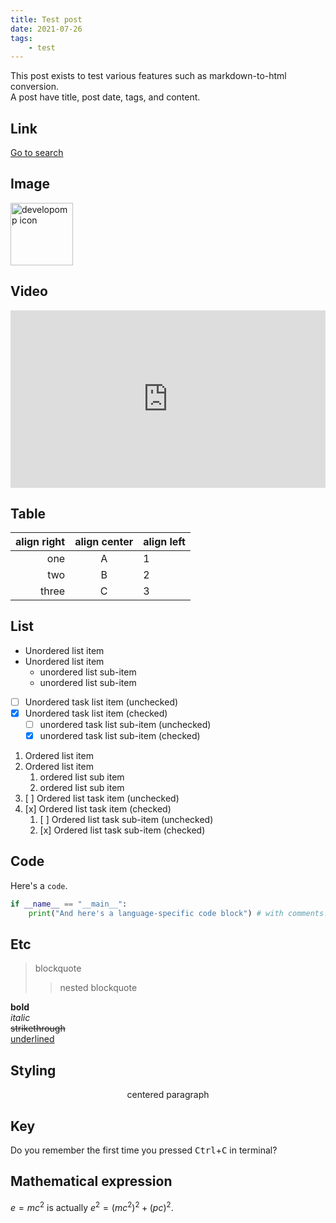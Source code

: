 ```yaml
---
title: Test post
date: 2021-07-26
tags:
    - test
---
```


<!-- comment -->

This post exists to test various features such as markdown-to-html conversion.<br />
A post have title, post date, tags, and content.

## Link

<a href="/search">Go to search</a>

## Image

<img src="/icon/icon.svg" alt="developomp icon" width="100">

## Video

<div style="padding: 56.25% 0px 0px; position: relative;"><iframe src="https://www.youtube.com/embed/0jQRrChzdDQ?cc_load_policy=1&iv_load_policy=3&rel=0" frameborder="0" allow="accelerometer; autoplay; encrypted-media; gyroscope; picture-in-picture" allowfullscreen scrolling="no"  style="position: absolute; top: 0px; left: 0px; width: 100%; height: 100%;"></iframe></div>

## Table

| align right | align center | align left |
| ----------: | :----------: | :--------- |
|         one |      A       | 1          |
|         two |      B       | 2          |
|       three |      C       | 3          |

## List

-   Unordered list item
-   Unordered list item
    -   unordered list sub-item
    -   unordered list sub-item
-   [ ] Unordered task list item (unchecked)
-   [x] Unordered task list item (checked)
    -   [ ] unordered task list sub-item (unchecked)
    -   [x] unordered task list sub-item (checked)

1. Ordered list item
2. Ordered list item
    1. ordered list sub item
    2. ordered list sub item
3. [ ] Ordered list task item (unchecked)
4. [x] Ordered list task item (checked)
    1. [ ] Ordered list task sub-item (unchecked)
    2. [x] Ordered list task sub-item (checked)

## Code

Here's a `code`.

```python
if __name__ == "__main__":
	print("And here's a language-specific code block") # with comments!
```

## Etc

> blockquote
>
> > nested blockquote

**bold**<br />
_italic_<br />
~~strikethrough~~<br />
<u>underlined</u>

## Styling

<p align="center">
	centered paragraph
</p>

## Key

Do you remember the first time you pressed <kbd>Ctrl</kbd>+<kbd>C</kbd> in terminal?

## Mathematical expression

$e=mc^2$ is actually $e^2=(mc^2)^2 + (pc)^2$.
